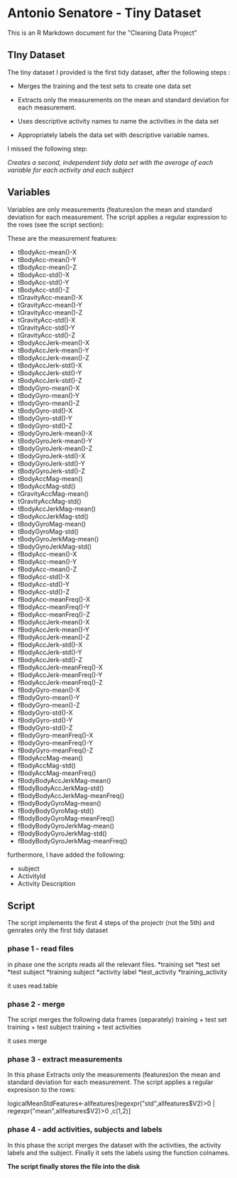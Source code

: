 Antonio Senatore - Tiny Dataset
========================================================

This is an R Markdown document for the "Cleaning Data Project"

TIny Dataset
-------------------------

The tiny dataset I provided is the first tidy dataset, after the following steps :

* Merges the training and the test sets to create one data set

* Extracts only the measurements on the mean and standard deviation for each measurement. 
* Uses descriptive activity names to name the activities in the data set
* Appropriately labels the data set with descriptive variable names. 

I missed the following step:

_Creates a second, independent tidy data set with the average of each variable for each activity and each subject_



Variables
-------------------------

Variables are only measurements (features)on the mean and standard deviation for each measurement. The script applies a regular expression  to the rows (see the script section):

These are the measurement features:

*  tBodyAcc-mean()-X
*	tBodyAcc-mean()-Y
*	tBodyAcc-mean()-Z
*	tBodyAcc-std()-X
*	tBodyAcc-std()-Y
*	tBodyAcc-std()-Z
*	tGravityAcc-mean()-X
*	tGravityAcc-mean()-Y
*	tGravityAcc-mean()-Z
*	tGravityAcc-std()-X
*	tGravityAcc-std()-Y
*	tGravityAcc-std()-Z
*	tBodyAccJerk-mean()-X
*	tBodyAccJerk-mean()-Y
*	tBodyAccJerk-mean()-Z
*	tBodyAccJerk-std()-X
*	tBodyAccJerk-std()-Y
*	tBodyAccJerk-std()-Z
*	tBodyGyro-mean()-X
*	tBodyGyro-mean()-Y
*	tBodyGyro-mean()-Z
*	tBodyGyro-std()-X
*	tBodyGyro-std()-Y
*	tBodyGyro-std()-Z
*	tBodyGyroJerk-mean()-X
*	tBodyGyroJerk-mean()-Y
*	tBodyGyroJerk-mean()-Z
*	tBodyGyroJerk-std()-X
*	tBodyGyroJerk-std()-Y
*	tBodyGyroJerk-std()-Z
*	tBodyAccMag-mean()
*	tBodyAccMag-std()
*	tGravityAccMag-mean()
*	tGravityAccMag-std()
*	tBodyAccJerkMag-mean()
*	tBodyAccJerkMag-std()
*	tBodyGyroMag-mean()
*	tBodyGyroMag-std()
*	tBodyGyroJerkMag-mean()
*	tBodyGyroJerkMag-std()
*	fBodyAcc-mean()-X
*	fBodyAcc-mean()-Y
*	fBodyAcc-mean()-Z
*	fBodyAcc-std()-X
*	fBodyAcc-std()-Y
*	fBodyAcc-std()-Z
*	fBodyAcc-meanFreq()-X
*	fBodyAcc-meanFreq()-Y
*	fBodyAcc-meanFreq()-Z
*	fBodyAccJerk-mean()-X
*	fBodyAccJerk-mean()-Y
*	fBodyAccJerk-mean()-Z
*	fBodyAccJerk-std()-X
*	fBodyAccJerk-std()-Y
*	fBodyAccJerk-std()-Z
*	fBodyAccJerk-meanFreq()-X
*	fBodyAccJerk-meanFreq()-Y
*	fBodyAccJerk-meanFreq()-Z
*	fBodyGyro-mean()-X
*	fBodyGyro-mean()-Y
*	fBodyGyro-mean()-Z
*	fBodyGyro-std()-X
*	fBodyGyro-std()-Y
*	fBodyGyro-std()-Z
*	fBodyGyro-meanFreq()-X
*	fBodyGyro-meanFreq()-Y
*	fBodyGyro-meanFreq()-Z
*	fBodyAccMag-mean()
*	fBodyAccMag-std()
*	fBodyAccMag-meanFreq()
*	fBodyBodyAccJerkMag-mean()
*	fBodyBodyAccJerkMag-std()
*	fBodyBodyAccJerkMag-meanFreq()
*	fBodyBodyGyroMag-mean()
*	fBodyBodyGyroMag-std()
*	fBodyBodyGyroMag-meanFreq()
*	fBodyBodyGyroJerkMag-mean()
*	fBodyBodyGyroJerkMag-std()
*	fBodyBodyGyroJerkMag-meanFreq()

furthermore, I have added the following:

* subject
* ActivityId
* Activity Description



Script
-------------------------


The script implements the first 4 steps of the projectr (not the 5th) and genrates only the first tidy dataset

### phase 1 - read files


in phase one the scripts reads all the relevant files.
*training set
*test set
*test subject
*training subject
*activity label
*test_activity
*training_activity

it uses read.table

### phase 2 - merge 

The script merges the following data frames (separately)
training + test set
training + test subject
training + test activities

it uses merge

### phase 3 - extract measurements

In this phase Extracts only the measurements (features)on the mean and standard deviation for each measurement.
The script applies a regular expresison to the rows:

logicalMeanStdFeatures<-allfeatures[regexpr("std",allfeatures$V2)>0 | regexpr("mean",allfeatures$V2)>0  ,c(1,2)]

### phase 4 - add activities, subjects and labels

In this phase the script merges the dataset with the activities, the activity labels and the subject.
Finally it sets the labels using the function colnames.



**The script finally stores the file into the disk**

